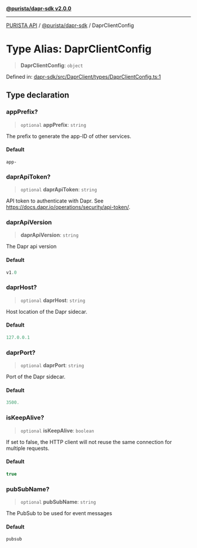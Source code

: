 [**@purista/dapr-sdk v2.0.0**](../README.md)

***

[PURISTA API](../../../packages.md) / [@purista/dapr-sdk](../README.md) / DaprClientConfig

# Type Alias: DaprClientConfig

> **DaprClientConfig**: `object`

Defined in: [dapr-sdk/src/DaprClient/types/DaprClientConfig.ts:1](https://github.com/puristajs/purista/blob/master/packages/dapr-sdk/src/DaprClient/types/DaprClientConfig.ts#L1)

## Type declaration

### appPrefix?

> `optional` **appPrefix**: `string`

The prefix to generate the app-ID of other services.

#### Default

`app-`

### daprApiToken?

> `optional` **daprApiToken**: `string`

API token to authenticate with Dapr.
See https://docs.dapr.io/operations/security/api-token/.

### daprApiVersion

> **daprApiVersion**: `string`

The Dapr api version

#### Default

```ts
v1.0
```

### daprHost?

> `optional` **daprHost**: `string`

Host location of the Dapr sidecar.

#### Default

```ts
127.0.0.1
```

### daprPort?

> `optional` **daprPort**: `string`

Port of the Dapr sidecar.

#### Default

```ts
3500.
```

### isKeepAlive?

> `optional` **isKeepAlive**: `boolean`

If set to false, the HTTP client will not reuse the same connection for multiple requests.

#### Default

```ts
true
```

### pubSubName?

> `optional` **pubSubName**: `string`

The PubSub to be used for event messages

#### Default

```ts
pubsub
```
